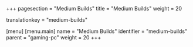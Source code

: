 +++
pagesection = "Medium Builds"
title = "Medium Builds"
weight = 20

translationkey = "medium-builds"

[menu]
[menu.main]
		name = "Medium Builds"
		identifier = "medium-builds"
		parent = "gaming-pc"
		weight = 20
+++